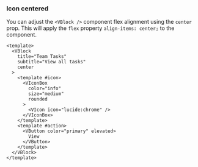 ### Icon centered

You can adjust the `<VBlock />` component flex alignment using
the `center` prop. This will apply the `flex` property
`align-items: center;` to the component.

<!--code-->

```vue
<template>
  <VBlock
    title="Team Tasks"
    subtitle="View all tasks"
    center
  >
    <template #icon>
      <VIconBox
        color="info"
        size="medium"
        rounded
      >
        <VIcon icon="lucide:chrome" />
      </VIconBox>
    </template>
    <template #action>
      <VButton color="primary" elevated>
        View
      </VButton>
    </template>
  </VBlock>
</template>
```

<!--/code-->

<!--example-->

<div class="field">
  <div class="control">
    <div class="l-card">
      <VBlock title="Team Tasks" subtitle="View all tasks" center>
        <template #icon>
          <VIconBox color="info" size="medium" rounded>
            <VIcon icon="lucide:chrome"/>
          </VIconBox>
        </template>
        <template #action>
          <VButton color="primary" elevated>View</VButton>
        </template>
      </VBlock>
    </div>
  </div>
</div>

<!--/example-->
